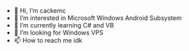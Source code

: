 - 👋 Hi, I’m cackemc
- 👀 I’m interested in Microsoft Windows Android Subsystem
- 🌱 I’m currently learning C# and VB
- 💞️ I’m looking for Windows VPS
- 📫 How to reach me idk

